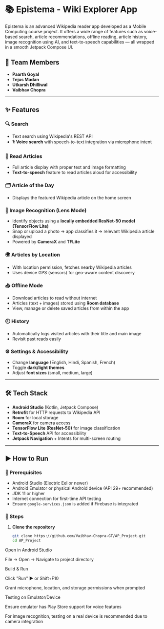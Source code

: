 # 📚 Epistema - Wiki Explorer App

Epistema is an advanced Wikipedia reader app developed as a Mobile Computing course project. It offers a wide range of features such as voice-based search, article recommendations, offline reading, article history, image recognition using AI, and text-to-speech capabilities — all wrapped in a smooth Jetpack Compose UI.

## 👥 Team Members

- **Paarth Goyal**  
- **Tejus Madan** 
- **Utkarsh Dhilliwal**
- **Vaibhav Chopra** 

---

## ✨ Features

### 🔍 Search
- Text search using Wikipedia's REST API
- 🎙️ **Voice search** with speech-to-text integration via microphone intent

### 📰 Read Articles
- Full article display with proper text and image formatting
- **Text-to-speech** feature to read articles aloud for accessibility

### 🗂️ Article of the Day
- Displays the featured Wikipedia article on the home screen

### 🧠 Image Recognition (Lens Mode)
- Identify objects using a **locally embedded ResNet-50 model (TensorFlow Lite)**
- Snap or upload a photo → app classifies it → relevant Wikipedia article displayed
- Powered by **CameraX** and **TFLite**

### 🌍 Articles by Location
- With location permission, fetches nearby Wikipedia articles
- Uses device GPS (sensors) for geo-aware content discovery

### 📥 Offline Mode
- Download articles to read without internet
- Articles (text + images) stored using **Room database**
- View, manage or delete saved articles from within the app

### 🕘 History
- Automatically logs visited articles with their title and main image
- Revisit past reads easily

### ⚙️ Settings & Accessibility
- Change **language** (English, Hindi, Spanish, French)
- Toggle **dark/light themes**
- Adjust **font sizes** (small, medium, large)

---

## 🛠️ Tech Stack

- **Android Studio** (Kotlin, Jetpack Compose)
- **Retrofit** for HTTP requests to Wikipedia API
- **Room** for local storage
- **CameraX** for camera access
- **TensorFlow Lite (ResNet-50)** for image classification
- **Text-to-Speech** API for accessibility
- **Jetpack Navigation** + Intents for multi-screen routing

---

## ▶️ How to Run

### 📌 Prerequisites

- Android Studio (Electric Eel or newer)
- Android Emulator or physical Android device (API 29+ recommended)
- JDK 11 or higher
- Internet connection for first-time API testing
- Ensure `google-services.json` is added if Firebase is integrated

### 🚀 Steps

1. **Clone the repository**
   ```bash
   git clone https://github.com/Vaibhav-Chopra-GT/AP_Project.git
   cd AP_Project
Open in Android Studio

File → Open → Navigate to project directory

Build & Run

Click "Run" ▶️ or Shift+F10

Grant microphone, location, and storage permissions when prompted

Testing on Emulator/Device

Ensure emulator has Play Store support for voice features

For image recognition, testing on a real device is recommended due to camera integration

